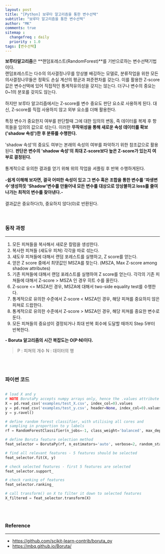 ```yaml
---
layout: post
title: "[Python] 보루타 알고리즘을 통한 변수선택"
subtitle: "보루타 알고리즘을 통한 변수선택"
author: "MK"
comments: true
sitemap :
  changefreq : daily
  priority : 1.0
tags: [변수선택]
---
```



**보루타알고리즘**은 **랜덤포레스트(RandomForest)**를 기반으로하는 변수선택기법이다.<br>
랜덤포레스트는 다수의 의사결정나무를 앙상블 배깅하는 모델로, 분류작업을 위한 모든 의사결정나무들은 정확도 손실 계산의 평균과 펴준편차를 갖는다. 이를 활용한 Z-score값은 변수선택에 있어 직접적인 통계적유의성을 갖지는 않는다. 더구나 변수의 중요는 0~1의 분포를 갖지도 않는다.
<br><br>
하지만 보루타 알고리즘에서는 Z-score를 변수 중요도 판단 요소로 사용하게 된다. 대신, Z-score를 직접 사용하지 않고 외부 요소를 더해 활용한다.
<br><br>
특정 변수가 중요한지 여부를 판단할때 그에 대한 임의의 변동, 즉 데이터를 복제 후 항목들을 임의의 값으로 섞는다.
이러한 **무작위성을 통해 새로운 속성 데이터를 확보('shadow 속성')한 후 분류를 수행한다.**
<br><br>
'shadow 속성'의 중요도 여부는 본래의 속성의 여부를 파악하기 위한 참조값으로 활용된다. **판단은 변수의 'shadow 속성'의 최대 Z-score보다 높은 Z-score가 있는지 여부로 결정된다.**
<br><br>
통계적으로 유의한 결과를 얻기 위해 위의 작업을 셔플링 후 반복 수행하게된다.
<br><br>
**-쉽게 이해해 보자면, 결국 어떠한 속성이 있고 그 변수 혹은 조합을 통한 변수를 '파생변수'생성하듯 'Shadow'변수를 만들어내 모든 변수를 대상으로 앙상블하고 loss를 줄여나가는 최적의 변수를 찾아낸다.-**
<br><br>
결과값은 중요하다(1), 중요하지 않다(0)로 반환된다.
<br><br><br>

### 동작 과정
---

1. 모든 피쳐들을 복사해서 새로운 칼럼을 생성한다.
2. 복사한 피쳐들 (섀도우 피쳐) 각각을 따로 섞는다.
3. 섀도우 피쳐들에 대해서 랜덤 포레스트를 실행하고, Z score를 얻는다.
4. 얻은 Z score 중에서 최댓값인 MSZA를 찾는다. (MSZA, Max Z-score among shadow attributes)
6. 기존 피쳐들에 대해서 랜덤 포레스트를 실행하여 Z score를 얻는다.
각각의 기존 피쳐들에 대해서 Z-score > MSZA 인 경우 히트 수를 올린다.
7. Z-score <= MSZA인 경우, MSZA에 대해서 two-side equality test를 수행한다.
8. 통계적으로 유의한 수준에서 Z-score < MSZA인 경우, 해당 피쳐를 중요하지 않은 피쳐로 드랍한다.
9. 통계적으로 유의한 수준에서 Z-score > MSZA인 경우, 해당 피쳐를 중요한 변수로 둔다.
10. 모든 피쳐들의 중요성이 결정되거나 최대 반복 회수에 도달할 때까지 Step 5부터 반복한다.

**- Boruta 알고리즘의 시간 복잡도는 O(P⋅N)이다.**
>P : 피쳐의 개수
N : 데이터의 행


<br><br>
### 파이썬 코드
```Python

# load X and y
# NOTE BorutaPy accepts numpy arrays only, hence the .values attribute
X = pd.read_csv('examples/test_X.csv', index_col=0).values
y = pd.read_csv('examples/test_y.csv', header=None, index_col=0).values
y = y.ravel()

# define random forest classifier, with utilising all cores and
# sampling in proportion to y labels
rf = RandomForestClassifier(n_jobs=-1, class_weight='balanced', max_depth=5)

# define Boruta feature selection method
feat_selector = BorutaPy(rf, n_estimators='auto', verbose=2, random_state=1)

# find all relevant features - 5 features should be selected
feat_selector.fit(X, y)

# check selected features - first 5 features are selected
feat_selector.support_

# check ranking of features
feat_selector.ranking_

# call transform() on X to filter it down to selected features
X_filtered = feat_selector.transform(X)
```

<br><br>
### **Reference**
---
- <https://github.com/scikit-learn-contrib/boruta_py>
- <https://mbq.github.io/Boruta/>
<br>
